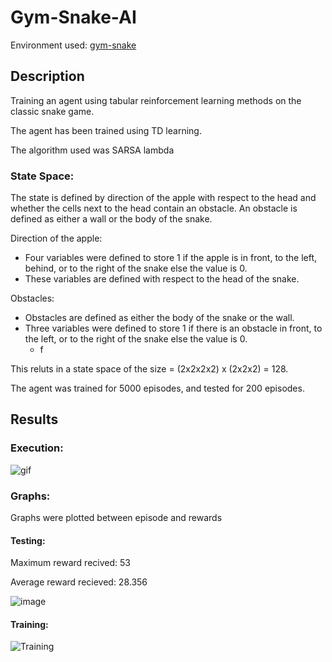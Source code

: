 # Gym-Snake-AI

Environment used: [gym-snake](https://github.com/grantsrb/Gym-Snake)

## Description

Training an agent using tabular reinforcement learning methods on the classic snake game.

The agent has been trained using TD learning.

The algorithm used was SARSA lambda

### State Space:

The state is defined by direction of the apple with respect to the head and whether the cells next to the head contain an obstacle. An obstacle is defined as either a wall or the body of the snake.

Direction of the apple:
 - Four variables were defined to store 1 if the apple is in front, to the left, behind, or to the right of the snake else the value is 0.
 - These variables are defined with respect to the head of the snake.
 
Obstacles:
 - Obstacles are defined as either the body of the snake or the wall.
 - Three variables were defined to store 1 if there is an obstacle in front, to the left, or to the right of the snake else the value is 0.
   - f

This reluts in a state space of the size = (2x2x2x2) x (2x2x2) = 128.
 
The agent was trained for 5000 episodes, and tested for 200 episodes.

## Results

### Execution:
![gif](https://user-images.githubusercontent.com/88096518/136910303-fba4dc52-c58b-4003-aaa9-f5df3a1e873c.gif)

### Graphs:
Graphs were plotted between episode and rewards

#### Testing:
Maximum reward recived: 53

Average reward recieved: 28.356

![image](https://user-images.githubusercontent.com/88096518/136699180-639b4a14-1cd3-4cfd-a1b3-0e10c1b7c6ea.png)

#### Training:
![Training](https://user-images.githubusercontent.com/88096518/137182678-7ba98b22-73cc-4555-88d4-47e89dcdaa9b.png)
